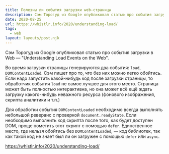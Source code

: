 ```yaml
---
title: Полезны ли события загрузки web-страницы
description: Сэм Торогуд из Google опубликовал статью про события загрузки в Web
date: 2020-08-25
url: https://whistlr.info/2020/understanding-load/
tags:
  - web
layout: layouts/post.njk
---
```

Сэм Торогуд из Google опубликовал статью про события загрузки в Web — "Understanding Load Events on the Web".

Во время загрузки страницы генерируются два события: `load`, `DOMContentLoaded`. Сэм пишет про то, что без них можно легко обойтись. Если надо запустить какой-нибудь код после загрузки страницы, то обработчик события `load` не самое лучшее для этого место. Страница может быть полностью интерактивна, но она может всё ещё ждать загрузку какого-нибудь неважного ресурса (фонового изображения, скрипта аналитики и т.п.)

Для обработки события `DOMContentLoaded` необходимо всегда выполнять небольшой реверанс с проверкой `document.readyState`. Если необходимо выполнить код скрипта после того, как будет доступен DOM, проще пометить этот скрипт с помощью `defer`. Единственное место, где нельзя обойтись без `DOMContentLoaded`, — код библиотек, так как такой код не знает был ли он загружен с помощью `defer` или `async`. 

https://whistlr.info/2020/understanding-load/
